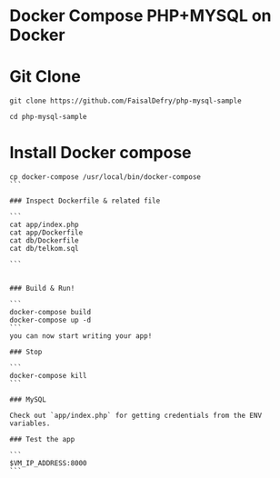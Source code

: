 # Docker Compose PHP+MYSQL on Docker

# Git Clone
```
git clone https://github.com/FaisalDefry/php-mysql-sample

cd php-mysql-sample

````


# Install Docker compose
````
cp docker-compose /usr/local/bin/docker-compose
```

### Inspect Dockerfile & related file

```
cat app/index.php
cat app/Dockerfile
cat db/Dockerfile
cat db/telkom.sql

```


### Build & Run!

```
docker-compose build
docker-compose up -d
```
you can now start writing your app!

### Stop

```
docker-compose kill
```

### MySQL

Check out `app/index.php` for getting credentials from the ENV variables.

### Test the app

```
$VM_IP_ADDRESS:8000
```
